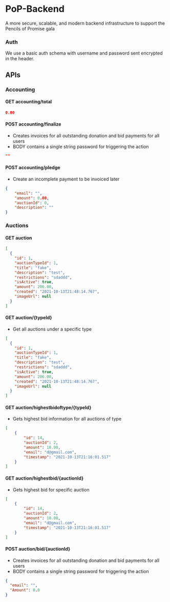 # PoP-Backend
A more secure, scalable, and modern backend infrastructure to support the Pencils of Promise gala

### Auth
We use a basic auth schema with username and password sent encrypted in the header.

## APIs

### Accounting

#### GET accounting/total
```json
0.00
```
#### POST accounting/finalize
- Creates invoices for all outstanding donation and bid payments for all users
- BODY contains a single string password for triggering the action
```json
""
```

#### POST accounting/pledge
- Create an incomplete payment to be invoiced later
```json
{
    "email": "",
    "amount": 0.00,
    "auctionId": 0,
    "description": ""
}
```

### Auctions

#### GET auction
```json
[
  {
    "id": 1,
    "auctionTypeId": 1,
    "title": "fake",
    "description": "test",
    "restrictions": "sdaddd",
    "isActive": true,
    "amount": 206.00,
    "created": "2021-10-13T21:48:14.767",
    "imageUrl": null
  }
]

```

#### GET auction/{typeId}
- Get all auctions under a specific type
```json
[
  {
    "id": 1,
    "auctionTypeId": 1,
    "title": "fake",
    "description": "test",
    "restrictions": "sdaddd",
    "isActive": true,
    "amount": 206.00,
    "created": "2021-10-13T21:48:14.767",
    "imageUrl": null
  }
]

```

#### GET auction/highestbidoftype/{typeId}
- Gets highest bid information for all auctions of type
```json
[
    {
        "id": 14,
        "auctionId": 2,
        "amount": 10.00,
        "email": "d@gmail.com",
        "timestamp": "2021-10-13T21:16:01.517"
    }
]
```

#### GET auction/highestbid/{auctionId}
- Gets highest bid for specific auction
```json
[
    {
        "id": 14,
        "auctionId": 2,
        "amount": 10.00,
        "email": "d@gmail.com",
        "timestamp": "2021-10-13T21:16:01.517"
    }
]
```

#### POST auction/bid/{auctionId}
- Creates invoices for all outstanding donation and bid payments for all users
- BODY contains a single string password for triggering the action
```json
{
  "email": "",
  "Amount": 0.0
}
```
